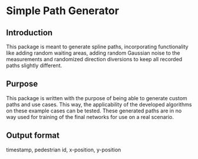 # Simple Path Generator
## Introduction
This package is meant to generate spline paths, incorporating functionality like adding random waiting areas, adding random Gaussian noise to the measurements and randomized direction diversions to keep all recorded paths slightly different. 
## Purpose
This package is written with the purpose of being able to generate custom paths and use cases. This way, the applicability of the developed algorithms on these example cases can be tested.
These generated paths are in no way used for training of the final networks for use on a real scenario.
## Output format
timestamp, pedestrian id, x-position, y-position
